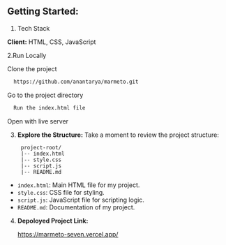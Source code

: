 ## Getting Started:
1. Tech Stack

**Client:** HTML, CSS, JavaScript

2.Run Locally

Clone the project

```bash
  https://github.com/anantarya/marmeto.git
```

Go to the project directory

```bash
  Run the index.html file
```



Open with live server

3. **Explore the Structure:**
Take a moment to review the project structure:

        project-root/
        |-- index.html
        |-- style.css
        |-- script.js
        |-- README.md
- `index.html`: Main HTML file for my project.
- `style.css`: CSS file for styling.
- `script.js`: JavaScript file for scripting logic.
- `README.md`: Documentation of my project.
  
4. **Depoloyed Project Link:**

   https://marmeto-seven.vercel.app/
#
